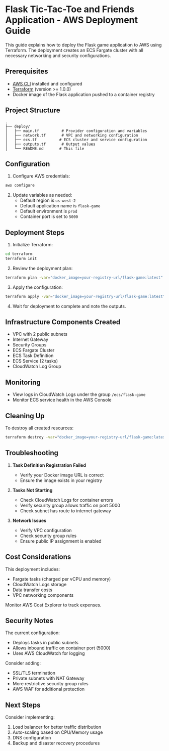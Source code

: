 # Flask Tic-Tac-Toe and Friends Application - AWS Deployment Guide

This guide explains how to deploy the Flask game application to AWS using Terraform. The deployment creates an ECS Fargate cluster with all necessary networking and security configurations.

## Prerequisites

- [AWS CLI](https://aws.amazon.com/cli/) installed and configured
- [Terraform](https://www.terraform.io/) (version >= 1.0.0)
- Docker image of the Flask application pushed to a container registry

## Project Structure

```
.
├── deploy/
│   ├── main.tf          # Provider configuration and variables
│   ├── network.tf       # VPC and networking configuration
│   ├── ecs.tf          # ECS cluster and service configuration
│   ├── outputs.tf       # Output values
│   └── README.md       # This file
```

## Configuration

1. Configure AWS credentials:
```bash
aws configure
```

2. Update variables as needed:
   - Default region is `us-west-2`
   - Default application name is `flask-game`
   - Default environment is `prod`
   - Container port is set to `5000`

## Deployment Steps

1. Initialize Terraform:
```bash
cd terraform
terraform init
```

2. Review the deployment plan:
```bash
terraform plan -var="docker_image=your-registry-url/flask-game:latest"
```

3. Apply the configuration:
```bash
terraform apply -var="docker_image=your-registry-url/flask-game:latest"
```

4. Wait for deployment to complete and note the outputs.

## Infrastructure Components Created

- VPC with 2 public subnets
- Internet Gateway
- Security Groups
- ECS Fargate Cluster
- ECS Task Definition
- ECS Service (2 tasks)
- CloudWatch Log Group

## Monitoring

- View logs in CloudWatch Logs under the group `/ecs/flask-game`
- Monitor ECS service health in the AWS Console

## Cleaning Up

To destroy all created resources:
```bash
terraform destroy -var="docker_image=your-registry-url/flask-game:latest"
```

## Troubleshooting

1. **Task Definition Registration Failed**
   - Verify your Docker image URL is correct
   - Ensure the image exists in your registry

2. **Tasks Not Starting**
   - Check CloudWatch Logs for container errors
   - Verify security group allows traffic on port 5000
   - Check subnet has route to internet gateway

3. **Network Issues**
   - Verify VPC configuration
   - Check security group rules
   - Ensure public IP assignment is enabled

## Cost Considerations

This deployment includes:
- Fargate tasks (charged per vCPU and memory)
- CloudWatch Logs storage
- Data transfer costs
- VPC networking components

Monitor AWS Cost Explorer to track expenses.

## Security Notes

The current configuration:
- Deploys tasks in public subnets
- Allows inbound traffic on container port (5000)
- Uses AWS CloudWatch for logging

Consider adding:
- SSL/TLS termination
- Private subnets with NAT Gateway
- More restrictive security group rules
- AWS WAF for additional protection

## Next Steps

Consider implementing:
1. Load balancer for better traffic distribution
2. Auto-scaling based on CPU/Memory usage
3. DNS configuration
4. Backup and disaster recovery procedures
